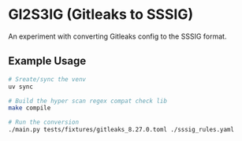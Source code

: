 # Gl2S3IG (Gitleaks to SSSIG)

An experiment with converting Gitleaks config to the SSSIG format.

## Example Usage

```sh
# Sreate/sync the venv
uv sync

# Build the hyper scan regex compat check lib
make compile

# Run the conversion
./main.py tests/fixtures/gitleaks_8.27.0.toml ./sssig_rules.yaml
```
